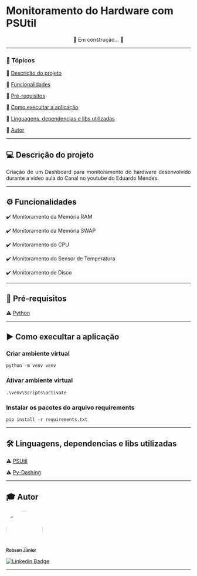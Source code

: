 <h1>Monitoramento do Hardware com PSUtil</h1>

<p align="center">🚧  Em construção...  🚧</p>

---

### 📖 Tópicos

:small_blue_diamond: [Descrição do projeto](#-descrição-do-projeto)

:small_blue_diamond: [Funcionalidades](#-funcionalidades)

:small_blue_diamond: [Pré-requisitos](#-pré-requisitos)

:small_blue_diamond: [Como execultar a aplicação](#-como-execultar-a-aplicação)

:small_blue_diamond: [Linguagens, dependencias e libs utilizadas](#-linguagens-dependencias-e-libs-utilizadas)

:small_blue_diamond: [Autor](#-autor)

---

## 💻 Descrição do projeto

<p align="justify">
  Criação de um Dashboard para monitoramento do hardware desenvolvido durante a video aula do Canal no youtube do Eduardo Mendes.
</p>

---

## ⚙️ Funcionalidades

:heavy_check_mark: Monitoramento da Memória RAM

:heavy_check_mark: Monitoramento da Memória SWAP

:heavy_check_mark: Monitoramento do CPU

:heavy_check_mark: Monitoramento do Sensor de Temperatura

:heavy_check_mark: Monitoramento de Disco

---

## 🎯 Pré-requisitos

:warning: [Python](https://www.python.org/)

---

## ▶️ Como execultar a aplicação

### Criar ambiente virtual

```
python -m venv venv
```

### Ativar ambiente virtual

```
.\venv\Scripts\activate
```

### Instalar os pacotes do arquivo requirements
```
pip install -r requirements.txt
```

---

## 🛠 Linguagens, dependencias e libs utilizadas

:warning: [PSUtil](https://psutil.readthedocs.io/en/latest/#)

:warning: [Py-Dashing](https://pypi.org/project/py-dashing/)

---

## 🎓 Autor

<a href="https://www.instagram.com/robson.junior.184/">
 <img style="border-radius: 50%;" src="https://avatars3.githubusercontent.com/u/69487360?s=400&u=7956928a6764b5ab125fccfa6350c58e3414e2ff&v=4" width="100px;" alt=""/>
 <br />
 <sub><b>Robson Júnior</b></sub></a>
 <br />

[![Linkedin Badge](https://img.shields.io/badge/LinkedIn-Robson-blue?style=flat-square&logo=Linkedin&logoColor=white&link=https://www.linkedin.com/in/robsonlopesjr)](https://www.linkedin.com/in/robsonlopesjr)

---